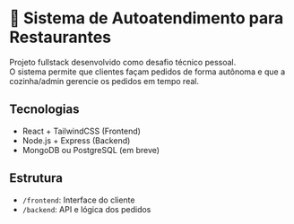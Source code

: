 # 🍔 Sistema de Autoatendimento para Restaurantes

Projeto fullstack desenvolvido como desafio técnico pessoal.  
O sistema permite que clientes façam pedidos de forma autônoma e que a cozinha/admin gerencie os pedidos em tempo real.

## Tecnologias
- React + TailwindCSS (Frontend)
- Node.js + Express (Backend)
- MongoDB ou PostgreSQL (em breve)

## Estrutura
- `/frontend`: Interface do cliente
- `/backend`: API e lógica dos pedidos
